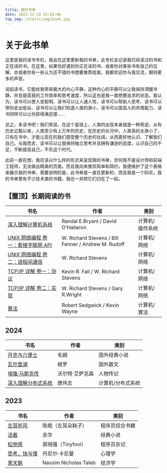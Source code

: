 ```yaml
---
title: 我的书单
date: 2023-12-29 23:24:46
top_img: /static/img/book.jpg
---
```


# 关于此书单

这里是我的读书专栏，我会在这里更新我的书单，此专栏会记录我已经读过的书和正在读的书。在这里，如果恰好遇到你正在读的书、或者你对某些书有自己的见解、亦或者你有一些认为还不错的书想要推荐给我，我都欢迎你与我交流，期待更多的声音。

说起读书，它能给我带来极大的内心平静，这种内心的平静可以让我保持清醒冷静，并且提高我的工作效率和思考速度，所以这也是我一直想要追求的状态。我认为，读书可以使人变聪明、读书可以让人通人性、读书可以帮助人思考、读书可以带你走出低谷、读书可以让我们知道人类的渺小、读书可以提高人的共情能力、读书同样可以让你获得满足感......

总之，多读书吧！我们常说，在这个星球上，人类的出现本身就是一种奇迹，从有历史记载以来，人类至少有上万年的历史，在历史的长河中，人类真的太渺小了，只有在书中，才能让现在的我们感受整个历史的壮阔，从而更好地认识、了解我们自己。与我而言，读书可以让我保持独立思考并且拥有谦逊的态度，认识自己的不足，不断提高自己，不负这个时代。

此前一直在想，我应该以什么样的形式来呈现我的书单，奈何我不是设计师和前端工程师，无法做出精美的页面，而且我向来推崇简单和简约，我便维护了这个表格来展示我的书单，需要说明的是，此书单是一直在更新的，而且我是一个码农，我的书单里有不少技术类的书籍，我也一并把它们归在了一起。

## 【置顶】长期阅读的书

| 书名                                                         | 作者                                                | 类别            |
| ------------------------------------------------------------ | --------------------------------------------------- | --------------- |
| [深入理解计算机系统](https://book.douban.com/subject/26912767/) | Randal E.Bryant / David O'Hallaron                  | 计算机/操作系统 |
| [UNIX 网络编程 卷一：套接字联网 API](https://book.douban.com/subject/26434583/) | W. Richard Stevens / Bill Fenner / Andrew M. Rudoff | 计算机/网络     |
| [UNIX 网络编程 卷二：进程间通信](https://book.douban.com/subject/26434599/) | W. Richard Stevens                                  | 计算机/网络     |
| [TCP/IP 详解 卷一：协议](https://book.douban.com/subject/26825411/) | Kevin R. Fall / W. Richard Stevens                  | 计算机/网络     |
| [TCP/IP 详解 卷二：实现](https://book.douban.com/subject/30875220/) | W. Richard Stevens / Gary R.Wright                  | 计算机/网络     |
| [算法](https://book.douban.com/subject/19952400/)            | Robert Sedgwick / Kevin Wayne                       | 计算机/算法     |

## 2024

| 书名                                                         | 作者            | 类别              |
| ------------------------------------------------------------ | --------------- | ----------------- |
| [月亮与六便士](https://book.douban.com/subject/26954760/)    | 毛姆            | 国外经典小说      |
| [瓦尔登湖](https://book.douban.com/subject/30744754/)        | 梭罗            | 国外散文          |
| [埃隆·马斯克传](https://book.douban.com/subject/36518892/)   | 沃尔特·艾萨克森 | 人物传记          |
| [深入理解分布式系统](https://book.douban.com/subject/35794814/) | 唐伟志          | 计算机/分布式系统 |

## 2023

| 书名                                                      | 作者                  | 类别           |
| --------------------------------------------------------- | --------------------- | -------------- |
| [左耳听风](https://book.douban.com/subject/36667269/)     | 陈皓（左耳朵耗子）    | 程序员综合书籍 |
| [活着](https://book.douban.com/subject/4913064/)          | 余华                  | 经典小说       |
| [松弛感]()                                                | 郝培强（Tinyfool）    | 程序员杂记     |
| [思考，快与慢](https://book.douban.com/subject/10785583/) | 丹尼尔·卡尼曼         | 心理学         |
| [黑天鹅](https://book.douban.com/subject/6854525/)        | Nassim Nicholas Taleb | 经济学         |

